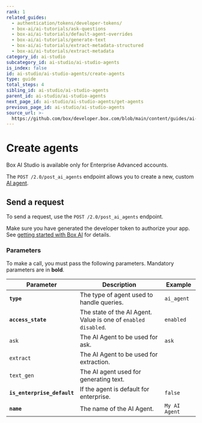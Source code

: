 ```yaml
---
rank: 1
related_guides:
  - authentication/tokens/developer-tokens/
  - box-ai/ai-tutorials/ask-questions
  - box-ai/ai-tutorials/default-agent-overrides
  - box-ai/ai-tutorials/generate-text
  - box-ai/ai-tutorials/extract-metadata-structured
  - box-ai/ai-tutorials/extract-metadata
category_id: ai-studio
subcategory_id: ai-studio/ai-studio-agents
is_index: false
id: ai-studio/ai-studio-agents/create-agents
type: guide
total_steps: 4
sibling_id: ai-studio/ai-studio-agents
parent_id: ai-studio/ai-studio-agents
next_page_id: ai-studio/ai-studio-agents/get-agents
previous_page_id: ai-studio/ai-studio-agents
source_url: >-
  https://github.com/box/developer.box.com/blob/main/content/guides/ai-studio/ai-studio-agents/create-agents.md
---
```

# Create agents

<Messsage type='caution'>

Box AI Studio is available only for Enterprise Advanced accounts.

</Message>

The `POST /2.0/post_ai_agents` endpoint allows you to create a new, custom [AI agent][agents].

## Send a request

To send a request, use the `POST /2.0/post_ai_agents` endpoint.

Make sure you have generated the developer token
to authorize your app. See [getting started with Box AI][prereq]
for details.

<Samples id='post-ai-agents' >

</Samples>

### Parameters

To make a call, you must pass the following parameters. Mandatory parameters are in **bold**.

| Parameter| Description| Example|
|--------|--------|-------|
| **`type`** | The type of agent used to handle queries. | `ai_agent` |
| **`access_state`** | The state of the AI Agent. Value is one of `enabled` `disabled`. | `enabled` |
| `ask` | The AI Agent to be used for ask. | `ask` |
| `extract` | The AI Agent to be used for extraction. | |
| `text_gen` | The AI agent used for generating text. | |
| **`is_enterprise_default`** | If the agent is default for enterprise. | `false` |
| **`name`** | The name of the AI Agent. | `My AI Agent` |

[agents]: g://box-ai/ai-agents/index
[prereq]: g://ai-studio/getting-started-ai-studio
